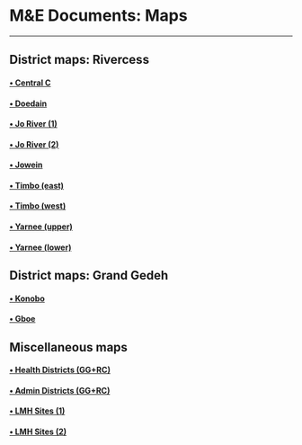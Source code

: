 M&E Documents: Maps
===================
*******************

District maps: Rivercess
------------------------
#### [&bull; Central C](https://drive.google.com/open?id=0BwzcZZmQ5MkFX1BSVUZMWWF0dE0)
#### [&bull; Doedain](https://drive.google.com/open?id=0BwzcZZmQ5MkFeHF3d2w2SGVyMnc)
#### [&bull; Jo River (1)](https://drive.google.com/open?id=0BwzcZZmQ5MkFQ0JrQlVIbDd2RDA)
#### [&bull; Jo River (2)](https://drive.google.com/open?id=0BwzcZZmQ5MkFUTVfZktQdURCWEE)
#### [&bull; Jowein](https://drive.google.com/open?id=0BwzcZZmQ5MkFU2Q2X09YekJvUTQ)
#### [&bull; Timbo (east)](https://drive.google.com/open?id=0BwzcZZmQ5MkFX05uN2h3Xzdabm8)
#### [&bull; Timbo (west)](https://drive.google.com/open?id=0BwzcZZmQ5MkFVVRSV0Y4RzlsOGs)
#### [&bull; Yarnee (upper)](https://drive.google.com/open?id=0BwzcZZmQ5MkFSlhySE5UVkNuOVE)
#### [&bull; Yarnee (lower)](https://drive.google.com/open?id=0BwzcZZmQ5MkFa0VITVpwZHM3SFU)

District maps: Grand Gedeh
--------------------------
#### [&bull; Konobo](https://drive.google.com/open?id=0BwzcZZmQ5MkFaGxXX2hUanJFMkE)
#### [&bull; Gboe](https://drive.google.com/open?id=0BwzcZZmQ5MkFaGxXX2hUanJFMkE)

Miscellaneous maps
------------------
#### [&bull; Health Districts (GG+RC)](https://drive.google.com/open?id=0BwzcZZmQ5MkFMFVwRmQwN3NKcGc)
#### [&bull; Admin Districts (GG+RC)](https://drive.google.com/open?id=0BwzcZZmQ5MkFNUhOcktHV3lpaE0)
#### [&bull; LMH Sites (1)](https://drive.google.com/open?id=0BwzcZZmQ5MkFaGQ0RkNuUjJ0WGs)
#### [&bull; LMH Sites (2)](https://drive.google.com/open?id=0BwzcZZmQ5MkFX0dJOVA2YklFRFk)

